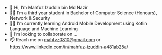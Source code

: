 - 👋 Hi, I’m Mahfuz Izuddin bin Md Nazir
- 👨‍🎓 I’m a third year student in Bachelor of Computer Science (Honours), Network & Security
- 👨‍💻 I’m currently learning Android Mobile Development using Kotlin Language and Machine Learning
- 🤝 I’m looking to collaborate on ...
- 📫 Reach me on mahfvz0810@gmail.com or https://www.linkedin.com/in/mahfuz-izuddin-a481ab25a/

<!---
mahfvz/mahfvz is a ✨ special ✨ repository because its `README.md` (this file) appears on your GitHub profile.
You can click the Preview link to take a look at your changes.
--->
